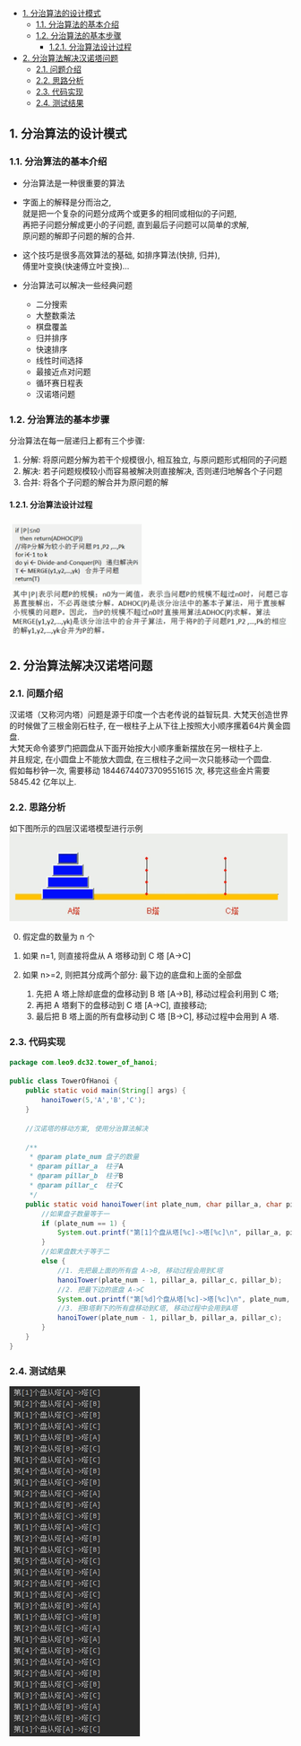 <!-- TOC -->

- [1. 分治算法的设计模式](#1-分治算法的设计模式)
  - [1.1. 分治算法的基本介绍](#11-分治算法的基本介绍)
  - [1.2. 分治算法的基本步骤](#12-分治算法的基本步骤)
    - [1.2.1. 分治算法设计过程](#121-分治算法设计过程)
- [2. 分治算法解决汉诺塔问题](#2-分治算法解决汉诺塔问题)
  - [2.1. 问题介绍](#21-问题介绍)
  - [2.2. 思路分析](#22-思路分析)
  - [2.3. 代码实现](#23-代码实现)
  - [2.4. 测试结果](#24-测试结果)

<!-- /TOC -->

## 1. 分治算法的设计模式

### 1.1. 分治算法的基本介绍
- 分治算法是一种很重要的算法
- 字面上的解释是分而治之,  
  就是把一个复杂的问题分成两个或更多的相同或相似的子问题,  
  再把子问题分解成更小的子问题, 直到最后子问题可以简单的求解,  
  原问题的解即子问题的解的合并.

- 这个技巧是很多高效算法的基础, 如排序算法(快排, 归并),  
  傅里叶变换(快速傅立叶变换)...

- 分治算法可以解决一些经典问题
  - 二分搜索
  - 大整数乘法
  - 棋盘覆盖
  - 归并排序
  - 快速排序
  - 线性时间选择
  - 最接近点对问题
  - 循环赛日程表
  - 汉诺塔问题

### 1.2. 分治算法的基本步骤
分治算法在每一层递归上都有三个步骤:
1) 分解: 将原问题分解为若干个规模很小, 相互独立, 与原问题形式相同的子问题
2) 解决: 若子问题规模较小而容易被解决则直接解决, 否则递归地解各个子问题
3) 合并: 将各个子问题的解合并为原问题的解

#### 1.2.1. 分治算法设计过程
![xxx](../99.images/2020-07-29-19-52-43.png)

## 2. 分治算法解决汉诺塔问题

### 2.1. 问题介绍
汉诺塔（又称河内塔）问题是源于印度一个古老传说的益智玩具. 
大梵天创造世界的时候做了三根金刚石柱子, 在一根柱子上从下往上按照大小顺序摞着64片黄金圆盘.  
大梵天命令婆罗门把圆盘从下面开始按大小顺序重新摆放在另一根柱子上.  
并且规定, 在小圆盘上不能放大圆盘, 在三根柱子之间一次只能移动一个圆盘.  
假如每秒钟一次, 需要移动 18446744073709551615 次, 移完这些金片需要 5845.42 亿年以上.

### 2.2. 思路分析
如下图所示的四层汉诺塔模型进行示例  
![sample](../99.images/2020-07-30-10-14-08.png)  

0) 假定盘的数量为 n 个
1) 如果 n=1, 则直接将盘从 A 塔移动到 C 塔 [A->C] 

2) 如果 n>=2, 则把其分成两个部分: 最下边的底盘和上面的全部盘
   1) 先把 A 塔上除却底盘的盘移动到 B 塔 [A->B], 移动过程会利用到 C 塔;
   2) 再把 A 塔剩下的盘移动到 C 塔 [A->C], 直接移动;
   3) 最后把 B 塔上面的所有盘移动到 C 塔 [B->C], 移动过程中会用到 A 塔.

### 2.3. 代码实现

```java
package com.leo9.dc32.tower_of_hanoi;

public class TowerOfHanoi {
    public static void main(String[] args) {
        hanoiTower(5,'A','B','C');
    }

    //汉诺塔的移动方案, 使用分治算法解决

    /**
     * @param plate_num 盘子的数量
     * @param pillar_a  柱子A
     * @param pillar_b  柱子B
     * @param pillar_c  柱子C
     */
    public static void hanoiTower(int plate_num, char pillar_a, char pillar_b, char pillar_c) {
        //如果盘子数量等于一
        if (plate_num == 1) {
            System.out.printf("第[1]个盘从塔[%c]->塔[%c]\n", pillar_a, pillar_c);
        }
        //如果盘数大于等于二
        else {
            //1. 先把最上面的所有盘 A->B, 移动过程会用到C塔
            hanoiTower(plate_num - 1, pillar_a, pillar_c, pillar_b);
            //2. 把最下边的底盘 A->C
            System.out.printf("第[%d]个盘从塔[%c]->塔[%c]\n", plate_num, pillar_a, pillar_c);
            //3. 把B塔剩下的所有盘移动到C塔, 移动过程中会用到A塔
            hanoiTower(plate_num - 1, pillar_b, pillar_a, pillar_c);
        }
    }
}

```

### 2.4. 测试结果
![res](../99.images/2020-07-30-15-11-39.png)